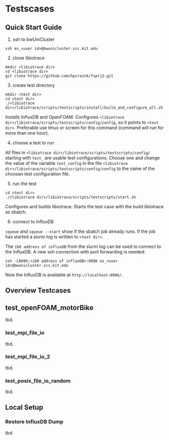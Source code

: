 # Testscases

## Quick Start Guide

1. ssh to bwUniCluster

```shell
ssh es_<user id>@bwunicluster.scc.kit.edu
```

2. clone libiotrace

```shell
mkdir <libiotrace dir>
cd <libiotrace dir>
git clone https://github.com/hpcraink/fsprj2.git
```

3. create test directory

```shell
mkdir <test dir>
cd <test dir>
./<libiotrace dir>/libiotrace/scripts/testscripts/install/build_and_configure_all.sh
```
Installs InfluxDB and OpenFOAM.
Configures `<libiotrace dir>/libiotrace/scripts/testscripts/config/config`, so it points to `<test dir>`.
Preferable use tmux or screen for this command (command will run for more than one hour).

4. choose a test to run

All files in `<libiotrace dir>/libiotrace/scripts/testscripts/config/`
starting with `test_` are usable test configurations.
Choose one and change the value of the variable `test_config`
in the file `<libiotrace dir>/libiotrace/scripts/testscripts/config/config`
to the name of the choosen test configuration file.

5. run the test

```shell
cd <test dir>
./<libiotrace dir>/libiotrace/scripts/testscripts/start.sh
```
Configures and builds libiotrace.
Starts the test case with the build libiotrace as sbatch.

6. connect to InfluxDB

`squeue` and `squeue --start` show if the sbatch job already runs.
If the job has started a slurm log is written to `<test dir>`.

The `ib0 address of influxDB` from the slurm log can be used to connect to the InfluxDB.
A new ssh connection with port forwarding is needed:
```shell
ssh -L8086:<ib0 address of influxDB>:8086 es_<user id>@bwunicluster.scc.kit.edu
```
Now the InfluxDB is available at `http://localhost:8086/`.

## Overview Testcases
## test_openFOAM_motorBike
tbd.
### test_mpi_file_io
tbd.
### test_mpi_file_io_2
tbd.
### test_posix_file_io_random
tbd.

## Local Setup

### Restore InfluxDB Dump

tbd.
